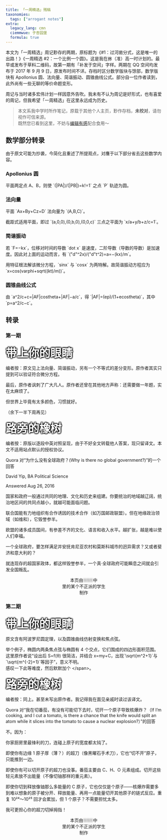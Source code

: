 ```yaml
---
title: 「一周精选」残稿
taxonomies:
  tags: ["arrogant notes"]
extra:
  legacy_lang: cmn
  ciemmwue: 于杏园堡
  formula: true
---
```


本文为「一周精选」周记㝻存的两期，原标题为《#1：过河凿分式，这是唯一的出路！》《一周精选 #2：一个比例一个圆》。这是我在沝（准）高一时计划的。最早或发布于草料二维码，故第一期有「补发于空间」字样。两期在 QQ 空间均发布于 2017 年 9 月 9 日，原发布时间不详。存档时区分数学版块与馀部，数学版块有 Apollonius 圆、法向量、简谐振动、圆锥曲线公式。部分自一位作者读到，此外尚有一些无聊的等价命题变形。

周记与当时诸多宏伟计划一样因意外告吹。我未有不认为周记是好形式，也有喜爱的周记，但我希望「一周精选」在这里永远成为历史。

<!--more-->

> 本文系我中学时所作笔记，原载于其他个人主页，㝻作存档，**未校对**，请勿视作可信来源。  
> 既然您已看到这里，不妨与[编辑有感](/tags/arrogant-notes)配合食用～

## 数学部分转录

由于原文可能为抄袭，今简化且重述了所提观点，对譍于以下部分省去这些数学内容。

### Apollonius 圆

平面两定点 A、B，则使 \`(\|PA\|)/(\|PB\|)=k!=1\` 之点 \`P\` 轨迹为圆。

### 法向量

平面 \`Ax+By+Cz=D\` 法向量为 \`(A,B,C)\`。

截距式适用平面，即过 \`(a,0,0),(0,b,0),(0,0,c)\` 三点之平面为 \`x/a+y/b+z/c=1\`。

### 简谐振动

若 \`F=−kx\`，位移对时间的导数 \`dot x\` 是速度，二阶导数（导数的导数）是加速度。因此对上面的运动而言，有 \`(\"d\"^2x)/(\"d\"t^2)=a=−(kx)/m\`。

用特征根法解该微分方程，\`sinx\` 与 \`cosx\` 为两特解。故简谐振动方程应为 \`x=cos(varphi+sqrt((kt)/m))\`。

### 圆锥曲线公式

由 \`a^2/c+c=\|AF\|costheta+\|AF\|−a/c\`，得 \`\|AF\|=(ep)/(1+ecostheta)\`，其中 \`p=a^2/c−c\`。

## 转录

### 第一期

<span style="text-align:center;font-weight:bold;display:inline-block;color:white;text-shadow:rgb(0, 0, 0) 1px 0px 4px, rgb(0, 0, 0) 0px 1px 4px, rgb(0, 0, 0) 0px -1px 4px, rgb(0, 0, 0) -1px 0px 4px;font-size:36px">带上你的眼睛</span>

<p class="ml-smaller">编者按：原文见上法向量、简谐振动，另有一个不等式的差分变形。原作者其实只提到可以验证符合微分方程。</p>

最后，原作者讽刺了广大凡人。原作者还曾在其他地方声称：还需要做一年题，实在太麻烦了。

但世界上毕竟有太多颜色，习惯就好。

（余下一半下周再见）

<span style="text-align:center;font-weight:bold;display:inline-block;color:white;text-shadow:rgb(0, 0, 0) 1px 0px 4px, rgb(0, 0, 0) 0px 1px 4px, rgb(0, 0, 0) 0px -1px 4px, rgb(0, 0, 0) -1px 0px 4px;font-size:36px">路旁的橡树</span>

<p class="ml-smaller">编者按：原版以逐段中英对照呈现，由于不好全文转载他人答案，现只留译文。本文不适用站点默认的授权协议。</p>

Quora 对“为什么没有全球政府？(Why is there no global government?)”的一个回答

David Yip, BA Political Science

Answered Aug 26, 2016

国家和政府一般通过共同的地理、文化和历史来组建。你要统治的地域越辽阔，统治地区间的共同点越小，就越可能面临问题。

联合国能有力地组织有合作诱因的技术合作（如万国邮政联盟）。但在地缘政治领域（如维和），它毁誉参半。

欧盟的诸多成员国间，有参差不齐的文化、语言和收入水平。越扩张，越是难以使人们幸福。

一个全球政府，要怎样满足并安抚肯尼亚农村和莫斯科城市的迥异需求？又或者斐济和意大利的？

就连现存的超国家政体，都这样毁誉参半，一个真·全球政府可能瞬息之间就会引发全国叛乱。

<p style="text-align:center">本页由<span style="filter:blur(2px)">⚿⚿⚿</span>中<br>里的某个不正派的学生<br>制作</p>

### 第二期

<span style="text-align:center;font-weight:bold;display:inline-block;color:white;text-shadow:rgb(0, 0, 0) 1px 0px 4px, rgb(0, 0, 0) 0px 1px 4px, rgb(0, 0, 0) 0px -1px 4px, rgb(0, 0, 0) -1px 0px 4px;font-size:36px">带上你的眼睛</span>

<p class="ml-smaller">原文含有阿波罗尼圆定理，以及圆锥曲线仿射变换和焦点弦。</p>

举个例子，椭圆内两条焦点弦与椭圆有 4 个交点，它们围成的四边形面积范围。  
这里原作者说“设出后 S=f(θ) 很简洁，并结合 x=my+C，出现\`\sqrt{m^2+1}\`与\`\sqrt{m^{-2}+1}\`等因子”，意义不明。  
感叹一下此等难度，然后默默加个 &lt;/span&gt;。  

<span style="text-align:center;font-weight:bold;display:inline-block;color:white;text-shadow:rgb(0, 0, 0) 1px 0px 4px, rgb(0, 0, 0) 0px 1px 4px, rgb(0, 0, 0) 0px -1px 4px, rgb(0, 0, 0) -1px 0px 4px;font-size:36px">路旁的橡树</span>

<p class="ml-smaller">编者按：同上。甚至未写出原作者。我记得我在面见亲戚时读过该译文。</p>

Quora 对“我在切番茄，有没有可能切下去时，切开一个原子导致核爆炸？（If I’m cooking, and I cut a tomato, is there a chance that the knife would split an atom while it slices into the tomato to cause a nuclear explosion?）”的回答

不。因为：

你家厨房里最锋利的刀，连碰上原子的宽度都太钝了。

即使你有边缘 1 原子厚（薄？）的超刀（像黑曜石手术刀），它也“切不开”原子，只能推到一边。

即使你有可以切开原子的超刀也没事。番茄主要由 C、H、O 元素组成。切开这些轻元素放不出能量（不像切铀那样的重元素）。

即使你切到释放像铀那么多能量的 C 原子，它也仅仅是个原子——核爆炸需要多到难以想象的原子被分开、释放能量、再用一点能量切开其他原子的链式反应。重复 10²⁴～10²⁵ 回才会累加，但 1 个原子？不需要担忧太多。

我可更担心你的超刀切掉拇指！

<p style="text-align:center">本页由<span style="filter:blur(2px)">⚿⚿⚿</span>中<br>里的某个不正派的学生<br>制作</p>